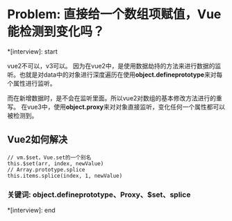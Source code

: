 # Problem: 直接给一个数组项赋值，Vue 能检测到变化吗？

*[interview]: start

vue2不可以，v3可以。
因为在vue2中，是使用数据劫持的方法来进行数据的监听。也就是对data中的对象进行深度遍历在使用**object.defineprototype**来对每个属性进行监听。

而在新增数据时，是不会在监听里面。所以vue2对数组的基本修改方法进行的重写。
在vue3中，使用**object.proxy**来对对象直接监听，变化任何一个属性都可以被检测到。

## Vue2如何解决
```JS
// vm.$set，Vue.set的一个别名
this.$set(arr, index, newValue)
// Array.prototype.splice
this.items.splice(index, 1, newValue)
```

### 关键词: object.defineprototype、Proxy、$set、splice

*[interview]: end
